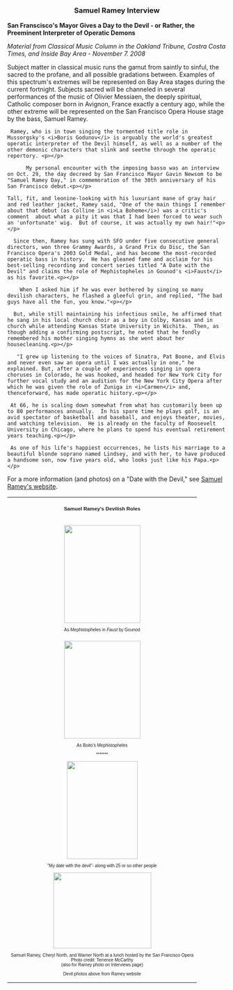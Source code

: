 <!-- MAIN TABLE -->
<tr class="table_main" >
<td class="td_center" valign="top">

<!-- PAGE TITLE -->
<!Remove this bad title until fixed. Then add back outside comment.SRC IMG SRC="images/title_romero.gif" WIDTH="250" HEIGHT="28" VSPACE="10">
<h3><center>Samuel Ramey Interview</h3>



<!-- ARTICLE TITLE -->

<b>San Franscisco's Mayor Gives a Day to the Devil - or Rather, the Preeminent Interpreter of Operatic Demons</b>


<p></p></center>
<!-- NEWSPAPER TITLE AND DATE -->
<i>Material from Classical Music Column in the Oakland Tribune, Costra Costa Times, and Inside Bay Area - November 7. 2008</i>

<p></p>

Subject matter in classical music runs the gamut from saintly to sinful, the sacred to the profane, and all possible gradations between.  Examples of this spectrum's extremes will be represented on Bay Area stages during the current fortnight. Subjects sacred will be channeled in several performances of the music of Olivier Messiaen, the deeply spiritual, Catholic composer born in Avignon, France exactly a century ago, while the other extreme will be represented on the San Francisco Opera House stage by the bass, Samuel Ramey.<p></p>

     Ramey, who is in town singing the tormented title role in Mussorgsky's <i>Boris Godunov</i> is arguably the world's greatest operatic interpreter of the Devil himself, as well as a number of the other demonic characters that slink and seethe through the operatic repertory. <p></p>     

          My personal encounter with the imposing basso was an interview on Oct. 29, the day decreed by San Francisco Mayor Gavin Newsom to be "Samuel Ramey Day," in commemoration of the 30th anniversary of his San Francisco debut.<p></p>

    Tall, fit, and leonine-looking with his luxuriant mane of gray hair and red leather jacket, Ramey said, "One of the main things I remember about that debut (as Colline in <i>La Boheme</i>) was a critic's comment  about what a pity it was that I had been forced to wear such an 'unfortunate' wig.  But of course, it was actually my own hair!"<p></p>

      Since then, Ramey has sung with SFO under five consecutive general directors, won three Grammy Awards, a Grand Prix du Disc, the San Francisco Opera's 2003 Gold Medal, and has become the most-recorded operatic bass in history.  He has gleaned fame and acclaim for his best-selling recording and concert series titled "A Date with the Devil" and claims the role of Mephistopheles in Gounod's <i>Faust</i> as his favorite.<p></p>

        When I asked him if he was ever bothered by singing so many devilish characters, he flashed a gleeful grin, and replied, "The bad guys have all the fun, you know."<p></p>

      But, while still maintaining his infectious smile, he affirmed that he sang in his local church choir as a boy in Colby, Kansas and in church while attending Kansas State University in Wichita.  Then, as though adding a confirming postscript, he noted that he fondly remembered his mother singing hymns as she went about her housecleaning.<p></p> 

       "I grew up listening to the voices of Sinatra, Pat Boone, and Elvis and never even saw an opera until I was actually in one," he explained. But, after a couple of experiences singing in opera choruses in Colorado, he was hooked, and headed for New York City for further vocal study and an audition for the New York City Opera after which he was given the role of Zuniga in <i>Carmen</i> and, thenceforward, has made operatic history.<p></p>    

     At 66, he is scaling down somewhat from what has customarily been up to 80 performances annually.  In his spare time he plays golf, is an avid spectator of basketball and baseball, and enjoys theater, movies, and watching television.  He is already on the faculty of Roosevelt University in Chicago, where he plans to spend his eventual retirement years teaching.<p></p>  

     As one of his life's happiest occurrences, he lists his marriage to a beautiful blonde soprano named Lindsey, and with her, to have produced a handsome son, now five years old, who looks just like his Papa.<p></p> 

For a more information (and photos) on a "Date with the Devil," see <a href="http://www.samuelramey.com/">Samuel Ramey's website</a>. 

<!-- LEFT TO RIGHT CELL CHANGE -->
</td><td class="td_right">


<table cellpadding="0" cellspacing="0" border="0" width="220">
<tr>
<td><font style="font-family: verdana, helvetica, sans-serif; font-size: 10px;">
<center>
<h3>Samuel Ramey's Devilish Roles</h3><br /><img src="images/ramey mephis faust.jpg" width="175" height="225" vspace="10" /><br />
As Mephistopheles in <i>Faust</i> by Gounod

<p></p>


<img src="images/ramey boito mephis florence.jpg" width="175" height="225" vspace="10" /><br />
As Boito's Mephistopheles<br /><p></p>*******<br /><img src="images/sam and cherie.jpg" width="163" height="225" vspace="10" /><br />"My date with the devil"- along with 25 or so other people<br /><img src="images/ramey c & w lunch 08.jpg" width="225" height="175" vspace="10" /><br />Samuel Ramey, Cheryl North, and Warner North at a lunch hosted by the San Francisco Opera<br />Photo credit: Terrence McCarthy<br /> (also for Ramey photo on Interviews page)<br /><p></p>Devil photos above from Ramey website
</td></tr></table>

</td></tr></table>



<p align="center"></p>









<!------------------- DM BANNER --------------------------------
<table width="150" cellspacing="0" cellpadding="0" border="0">
<tr>
<td bgcolor="cccccc" align="center">
<a href="http://www.dunningmarketing.com" target="new">
<img src="http://www.dunningmarketing.com/images/banner_dunning_marketing.gif" height="28" width="150" border="0"></a></td>
</tr>
<tr>
<td bgcolor="cccccc" align="center">
<font style="
font-family: trebuchet, verdana, arial, sans-serif;
font-size: 11px;
font-weight: regular;
color: #000000;
line-height: 1.4em">
High Performance websites by  <br />
<a href="http://www.dunningmarketing.com" target="new">Dunning Marketing</a><br /><br /></td>
</tr>
</table> -->

</td></tr></table> 
</td></tr></table>

<br /><br />

<img src="images/btn_articles_on.gif" height="1" width="1" />
<img src="images/btn_casestudies_on.gif" height="1" width="1" />
<img src="images/btn_cheryl_on.gif" height="1" width="1" />
<img src="images/btn_cheryl_p_on.gif" height="1" width="1" />
<img src="images/btn_clients_on.gif" height="1" width="1" />
<img src="images/btn_contact_on.gif" height="1" width="1" />
<img src="images/btn_history_on.gif" height="1" width="1" />
<img src="images/btn_home_on.gif" height="1" width="1" />
<img src="images/btn_interviews_on.gif" height="1" width="1" />
<img src="images/btn_resume_on.gif" height="1" width="1" />
<img src="images/btn_reviews_on.gif" height="1" width="1" />
<img src="images/btn_services_on.gif" height="1" width="1" />
<img src="images/btn_warner_on.gif" height="1" width="1" />
<img src="images/btn_warner_p_on.gif" height="1" width="1" />

<!-- EXTERNAL LINKS -->
<div style="position: absolute; top: -20px; left: -20px;">
<a href="http://www.dunningmarketing.com">.</a>
<a href="http://www.witnessamerica.com">.</a>
<a href="http://www.witnessamerica.com/camcorders">.</a>
<a href="http://www.ksql.com">.</a>
<a href="http://www.ascendaviation.com">.</a>
<a href="http://www.echovalleysupply.com">.</a>
<a href="http://www.northworks.net">.</a>
<a href="http://www.attainia.com">.</a>
<a href="http://www.briandunning.com">.</a>
</div>
<!-- END EXTERNAL LINKS -->

</body>
</html>
